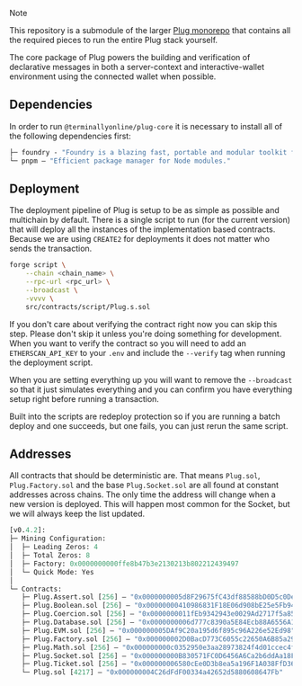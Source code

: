 > [!NOTE]
> This repository is a submodule of the larger [Plug monorepo](https://github.com/terminally-online/plug) that contains all the required pieces to run the entire Plug stack yourself.

The core package of Plug powers the building and verification of declarative messages in both a server-context and interactive-wallet environment using the connected wallet when possible.

## Dependencies

In order to run `@terminallyonline/plug-core` it is necessary to install all of the following dependencies first:

```ml
├─ foundry - "Foundry is a blazing fast, portable and modular toolkit for Ethereum application."
└─ pnpm — "Efficient package manager for Node modules."
```

## Deployment

The deployment pipeline of Plug is setup to be as simple as possible and multichain by default. There is a single script to run (for the current version) that will deploy all the instances of the implementation based contracts. Because we are using `CREATE2` for deployments it does not matter who sends the transaction.

```bash
forge script \
    --chain <chain_name> \
    --rpc-url <rpc_url> \
    --broadcast \
    -vvvv \
    src/contracts/script/Plug.s.sol
```

If you don't care about verifying the contract right now you can skip this step. Please don't skip it unless you're doing something for development. When you want to verify the contract so you will need to add an `ETHERSCAN_API_KEY` to your `.env` and include the `--verify` tag when running the deployment script.

When you are setting everything up you will want to remove the `--broadcast` so that it just simulates everything and you can confirm you have everything setup right before running a transaction.

Built into the scripts are redeploy protection so if you are running a batch deploy and one succeeds, but one fails, you can just rerun the same script.

## Addresses

All contracts that should be deterministic are. That means `Plug.sol`, `Plug.Factory.sol` and the base `Plug.Socket.sol` are all found at constant addresses across chains. The only time the address will change when a new version is deployed. This will happen most common for the Socket, but we will always keep the list updated.

```ml
[v0.4.2]:
├─ Mining Configuration:
│  ├─ Leading Zeros: 4
│  ├─ Total Zeros: 8
│  ├─ Factory: 0x0000000000ffe8b47b3e2130213b802212439497
│  └─ Quick Mode: Yes
│
└─ Contracts:
   ├─ Plug.Assert.sol [256] — "0x0000000005d8F29675fC43df88588bD0D5c0DeC5"
   ├─ Plug.Boolean.sol [256] — "0x00000000410986831F18E06d908bE25e5Fb949A0"
   ├─ Plug.Coercion.sol [256] — "0x0000000011fEb9342943e0029Ad2717f5a85F118"
   ├─ Plug.Database.sol [256] — "0x0000000006d777c8390a5E84Ecb88A6556A1d3B5"
   ├─ Plug.EVM.sol [256] — "0x000000005DAf9C20a195d6f895c96A226e52Ed98"
   ├─ Plug.Factory.sol [256] — "0x000000002D0BacD773C6055c22650A6B85a2990B"
   ├─ Plug.Math.sol [256] — "0x000000000c0352950e3aa28973824f4d01ccec4f"
   ├─ Plug.Socket.sol [256] — "0x000000000B830571FC0D6456A6Ca2b6ddAa18F6F"
   ├─ Plug.Ticket.sol [256] — "0x000000006580cEe0D3b8ea5a196F1A038FfD3604"
   └─ Plug.sol [4217] — "0x000000004C26dFdF00334a42652d5880608647Fb"
```
